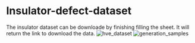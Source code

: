 
# Insulator-defect-dataset
The insulator dataset can be downloade by finishing filling the sheet. It will return the link to download the data.
![hve_dataset](https://github.com/user-attachments/assets/be7e62db-fda6-4b4d-af4e-aac176502873)
![generation_samples](https://github.com/user-attachments/assets/63737fee-ac6b-4fdf-874d-fbf29b46c698)

